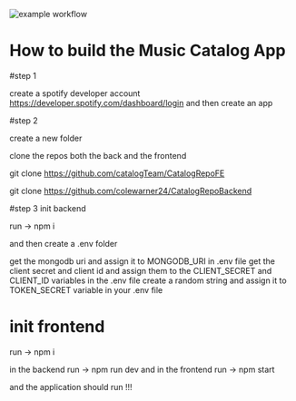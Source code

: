 ![example workflow](https://github.com/catalogTeam/CatalogRepoFE/actions/workflows/node.js.yml/badge.svg)

# How to build the Music Catalog App

#step 1

create a spotify developer account
https://developer.spotify.com/dashboard/login
and then create an app

#step 2

create a new folder

clone the repos both the back and the frontend

git clone https://github.com/catalogTeam/CatalogRepoFE

git clone https://github.com/colewarner24/CatalogRepoBackend

#step 3 init backend

run -> npm i

and then create a .env folder

get the mongodb uri and assign it to MONGODB_URI in .env file
get the client secret and client id and assign them to the 
CLIENT_SECRET and CLIENT_ID variables in the .env file
create a random string and assign it to TOKEN_SECRET variable
in your .env file

# init frontend

run -> npm i

in the backend run -> npm run dev
and in the frontend run -> npm start

and the application should run !!!






